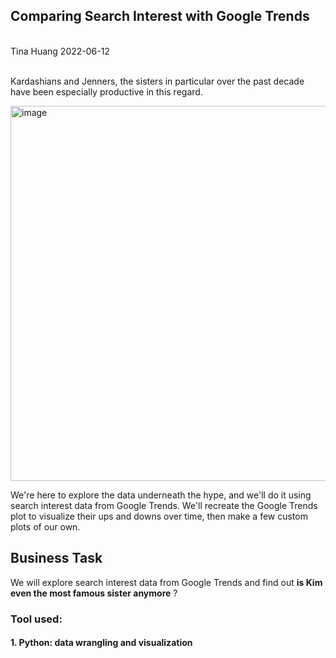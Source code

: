 ## Comparing Search Interest with Google Trends

</br>
Tina Huang 2022-06-12 
</br>
</br>

Kardashians and Jenners, the sisters in particular over the past decade have been especially productive in this regard.

<img width="600" alt="image" src="https://user-images.githubusercontent.com/61902789/173229199-5b38ed63-9df0-4a35-8d06-21c79c723258.png">

We're here to explore the data underneath the hype, and we'll do it using search interest data from Google Trends. We'll recreate the Google Trends plot to visualize their ups and downs over time, then make a few custom plots of our own. 




## **Business Task**

We will explore search interest data from Google Trends and find out **is Kim even the most famous sister anymore** ?


### Tool used:
#### 1. Python: data wrangling and visualization 

